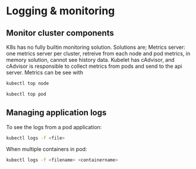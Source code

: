 # Logging & monitoring

## Monitor cluster components
K8s has no fully builtin monitoring solution.
Solutions are;
Metrics server: one metrics server per cluster, retreive from each node and pod metrics, in memory solution, cannot see history data.
Kubelet has cAdvisor, and cAdvisor is responsible to collect metrics from pods and send to the api server.
Metrics can be see with 
```bash
kubectl top node
```
```bash
kubectl top pod
```

## Managing application logs
To see the logs from a pod application:
```bash
kubectl logs -f <file>
```

When multiple containers in pod:
```bash
kubectl logs -f <filename> <containername>
```
